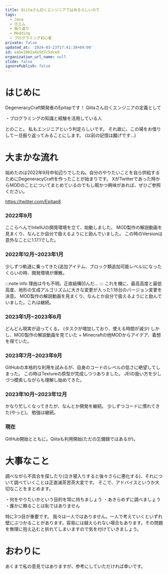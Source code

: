 ```yaml
---
title: Qiitaさん曰くエンジニアではあるらしいので
tags:
  - Java
  - ポエム
  - 振り返り
  - Modding
  - プログラミング初心者
private: false
updated_at: '2024-03-23T17:41:38+09:00'
id: eabe10b1a4e5d7c5dced
organization_url_name: null
slide: false
ignorePublish: false
---
```

# はじめに
DegeneracyCraft開発者のEpitapです！
Qiitaさん曰くエンジニアの定義として

・プログラミングの知識と経験を活用している人

とのこと。
私もエンジニアという判定らしいです。
それ故に、この場をお借りして一旦振り返ってみることにします。
(以前の記憶は朧げです…)

# 大まかな流れ
始めたのは2022年9月中旬辺りでしたね。自分のやりたいことを自ら供給するためにDegeneracyCraftを作ったことが始まりです。
XがTwitterであった時からMODのことについてまとめているのでもし暇かつ興味があれば、ぜひご参照ください。

https://twitter.com/Epitap8

### 2022年9月
ここらへんでIntelliJの開発環境を立て、始動しました。
MOD製作の解説動画を見まくり、なんとか自分で扱えるようにと励んでいました。
この時のVersionは意外なことに1.17.1でした。

### 2022年12月~2023年1月
少しずつ軌道に乗ってきた(追加アイテム、ブロック類追加可能レベル)になったくらいの時、開発環境が爆散。

:::note info
理由は今も不明。正直結構凹んだ…
:::
これを機に、最高高度と最低高度、地形の生成アルゴリズムに大きな変更が入った1.18台のバージョン変更を決意。
MOD製作の解説動画を見まくり、なんとか自分で扱えるようにと励んでいました。これは継続。

### 2023年1月~2023年6月
どんどん現実が迫ってくる。
(タスクが増加しており、使える時間が減少)
しかし、MOD製作の解説動画を見ていた + Minecraftの他MODからアイデア、着想を得ていた。

### 2023年7月~2023年9月
GitHubの本格的な利用を試みるが、自身のコードのレベルの低さに絶望してしまった。
この時はTextureの原型が完成しつつありました。
JEIの扱い方を少しづつ模索しながらも理解し始めてきた。

### 2023年10月~2023年12月
かなり忙しくなってきたが、なんとか開発を継続。
少しずつコードに慣れてきた(やっと)。
勉強は継続。

### 現在
GitHub開始とともに。Qiitaも利用開始(ただの忘備録ではあるが)。


# 大事なこと
調べながら不具合を探したり(泣き寝入りすると後々さらに悪化する)、それについて調べていくことは正直滅茶苦茶大変です。
そこで、アドバイスというか大切なことをまとめます。

・何をやりたいかという目的を常に持ちましょう
・あきらめずに調べましょう
・誰かに頼ることは恥ではありません

特に3つ目が重要です。
我々は一人ではありません。一人で考えていくといずれ壁にぶつかることがあります。容易には越えられない場合もあります。その問題を無理に抱え込むと折れてしまいますので気を付けていきましょう。

# おわりに
あくまで私の意見ではありますが、参考にしていただければ幸いです。
